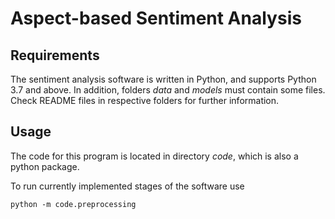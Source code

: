 # Aspect-based Sentiment Analysis

## Requirements

The sentiment analysis software is written in Python, and supports Python 3.7 and above.
In addition, folders *data* and *models* must contain some files. Check README files in respective folders for further information.

## Usage

The code for this program is located in directory *code*, which is also a python package.

To run currently implemented stages of the software use

```
python -m code.preprocessing 
```
